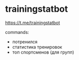 # trainingstatbot

https://t.me/trainingstatbot

commands:
<ul>
	<li>потренился</li>
	<li>cтатистика тренировок</li>
	<li>топ спортсменов (для групп)</li>
</ul>

